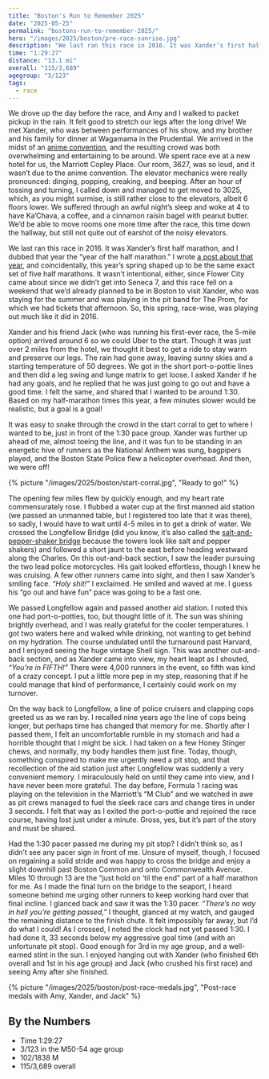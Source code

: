 ```yaml
---
title: "Boston's Run to Remember 2025"
date: "2025-05-25"
permalink: "bostons-run-to-remember-2025/"
hero: "/images/2025/boston/pre-race-sunrise.jpg"
description: "We last ran this race in 2016. It was Xander’s first half marathon, and I dubbed that year the “year of the half marathon.” I wrote a post about that year, and coincidentally, this year’s spring shaped up to be the same exact set of five half marathons."
time: "1:29:27"
distance: "13.1 mi"
overall: "115/3,689"
agegroup: "3/123"
tags:
  - race
---
```


We drove up the day before the race, and Amy and I walked to packet pickup in the rain. It felt good to stretch our legs after the long drive! We met Xander, who was between performances of his show, and my brother and his family for dinner at Wagamama in the Prudential. We arrived in the midst of an [anime convention](https://www.animeboston.com/), and the resulting crowd was both overwhelming and entertaining to be around. We spent race eve at a new hotel for us, the Marriott Copley Place. Our room, 3627, was so loud, and it wasn’t due to the anime convention. The elevator mechanics were really pronounced: dinging, popping, creaking, and beeping. After an hour of tossing and turning, I called down and managed to get moved to 3025, which, as you might surmise, is still rather close to the elevators, albeit 6 floors lower. We suffered through an awful night’s sleep and woke at 4 to have Ka’Chava, a coffee, and a cinnamon raisin bagel with peanut butter. We’d be able to move rooms one more time after the race, this time down the hallway, but still not quite out of earshot of the noisy elevators.

We last ran this race in 2016. It was Xander’s first half marathon, and I dubbed that year the “year of the half marathon.” I wrote [a post about that year](/2016-year-half-marathon/), and coincidentally, this year’s spring shaped up to be the same exact set of five half marathons. It wasn’t intentional, either, since Flower City came about since we didn’t get into Seneca 7, and this race fell on a weekend that we’d already planned to be in Boston to visit Xander, who was staying for the summer and was playing in the pit band for The Prom, for which we had tickets that afternoon. So, this spring, race-wise, was playing out much like it did in 2016.

Xander and his friend Jack (who was running his first-ever race, the 5-mile option) arrived around 6 so we could Uber to the start. Though it was just over 2 miles from the hotel, we thought it best to get a ride to stay warm and preserve our legs. The rain had gone away, leaving sunny skies and a starting temperature of 50 degrees. We got in the short port-o-pottie lines and then did a leg swing and lunge matrix to get loose. I asked Xander if he had any goals, and he replied that he was just going to go out and have a good time. I felt the same, and shared that I wanted to be around 1:30. Based on my half-marathon times this year, a few minutes slower would be realistic, but a goal is a goal!

It was easy to snake through the crowd in the start corral to get to where I wanted to be, just in front of the 1:30 pace group. Xander was further up ahead of me, almost toeing the line, and it was fun to be standing in an energetic hive of runners as the National Anthem was sung, bagpipers played, and the Boston State Police flew a helicopter overhead. And then, we were off!

{% picture "/images/2025/boston/start-corral.jpg", "Ready to go!" %}

The opening few miles flew by quickly enough, and my heart rate commensurately rose. I flubbed a water cup at the first manned aid station (we passed an unmanned table, but I registered too late that it was there), so sadly, I would have to wait until 4-5 miles in to get a drink of water. We crossed the Longfellow Bridge (did you know, it’s also called the [salt-and-pepper-shaker bridge](https://www.boston.com/news/wickedpedia/2023/01/30/salt-and-pepper-shaker-bridge-longfellow-towers-history/) because the towers look like salt and pepper shakers) and followed a short jaunt to the east before heading westward along the Charles. On this out-and-back section, I saw the leader pursuing the two lead police motorcycles. His gait looked effortless, though I knew he was cruising. A few other runners came into sight, and then I saw Xander’s smiling face. _“Holy shit!”_ I exclaimed. He smiled and waved at me. I guess his “go out and have fun” pace was going to be a fast one.

We passed Longfellow again and passed another aid station. I noted this one had port-o-potties, too, but thought little of it. The sun was shining brightly overhead, and I was really grateful for the cooler temperatures. I got two waters here and walked while drinking, not wanting to get behind on my hydration. The course undulated until the turnaround past Harvard, and I enjoyed seeing the huge vintage Shell sign. This was another out-and-back section, and as Xander came into view, my heart leapt as I shouted, _“You’re in FIFTH!”_ There were 4,000 runners in the event, so fifth was kind of a crazy concept. I put a little more pep in my step, reasoning that if he could manage that kind of performance, I certainly could work on my turnover.

On the way back to Longfellow, a line of police cruisers and clapping cops greeted us as we ran by. I recalled nine years ago the line of cops being longer, but perhaps time has changed that memory for me. Shortly after I passed them, I felt an uncomfortable rumble in my stomach and had a horrible thought that I might be sick. I had taken on a few Honey Stinger chews, and normally, my body handles them just fine. Today, though, something conspired to make me urgently need a pit stop, and that recollection of the aid station just after Longfellow was suddenly a very convenient memory. I miraculously held on until they came into view, and I have never been more grateful. The day before, Formula 1 racing was playing on the television in the Marriott’s “M Club” and we watched in awe as pit crews managed to fuel the sleek race cars and change tires in under 3 seconds. I felt that way as I exited the port-o-pottie and rejoined the race course, having lost just under a minute. Gross, yes, but it’s part of the story and must be shared.

Had the 1:30 pacer passed me during my pit stop? I didn’t think so, as I didn’t see any pacer sign in front of me. Unsure of myself, though, I focused on regaining a solid stride and was happy to cross the bridge and enjoy a slight downhill past Boston Common and onto Commonwealth Avenue. Miles 10 through 13 are the “just hold on ‘til the end” part of a half marathon for me. As I made the final turn on the bridge to the seaport, I heard someone behind me urging other runners to keep working hard over that final incline. I glanced back and saw it was the 1:30 pacer. _“There’s no way in hell you’re getting passed,”_ I thought, glanced at my watch, and gauged the remaining distance to the finish chute. It felt impossibly far away, but I’d do what I could! As I crossed, I noted the clock had not yet passed 1:30. I had done it, 33 seconds below my aggressive goal time (and with an unfortunate pit stop). Good enough for 3rd in my age group, and a well-earned stint in the sun. I enjoyed hanging out with Xander (who finished 6th overall and 1st in his age group) and Jack (who crushed his first race) and seeing Amy after she finished.

{% picture "/images/2025/boston/post-race-medals.jpg", "Post-race medals with Amy, Xander, and Jack" %}

## By the Numbers

- Time 1:29:27
- 3/123 in the M50-54 age group
- 102/1838 M
- 115/3,689 overall

<div class="strava-embed-placeholder" data-embed-type="activity" data-embed-id="14590868365" data-style="standard" data-from-embed="false"></div><script src="https://strava-embeds.com/embed.js"></script>
